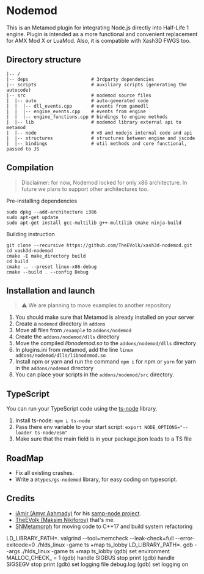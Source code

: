 # Nodemod
This is an Metamod plugin for integrating Node.js directly into Half-Life 1 engine. Plugin is intended as a more functional and convenient replacement for AMX Mod X or LuaMod. Also, it is compatible with Xash3D FWGS too.

## Directory structure
```
|-- /
|-- deps                       # 3rdparty dependencies
|-- scripts                    # auxiliary scripts (generating the autocode)
|-- src                        # nodemod source files
|  |-- auto                    # auto-generated code
|  |  |-- dll_events.cpp       # events from gamedll
|  |  |-- engine_events.cpp    # events from engine
|  |  |-- engine_functions.cpp # bindings to engine methods
|  |-- lib                     # nodemod library external api to metamod
|  |-- node                    # v8 and nodejs internal code and api
|  |-- structures              # structures between engine and jscode
|  |-- bindings                # util methods and core functional, passed to JS
```

## Compilation
> Disclaimer: for now, Nodemod locked for only x86 architecture. In future we plans to support other architectures too.

Pre-installing dependencies
```
sudo dpkg --add-architecture i386
sudo apt-get update
sudo apt-get install gcc-multilib g++-multilib cmake ninja-build
```
  
Building instruction
```
git clone --recursive https://github.com/TheEVolk/xash3d-nodemod.git
cd xash3d-nodemod
cmake -E make_directory build
cd build
cmake .. --preset linux-x86-debug
cmake --build . --config Debug
```

## Installation and launch
> ⚠️ We are planning to move examples to another repository

1. You should make sure that Metamod is already installed on your server
2. Create a `nodemod` directory in `addons`
3. Move all files from `/example` to `addons/nodemod`
4. Create the `addons/nodemod/dlls` directory
5. Move the compiled *libnodemod.so* to the `addons/nodemod/dlls` directory
6. In plugins.ini from metamod, add the line `linux addons/nodemod/dlls/libnodemod.so`
7. Install npm or yarn and run the command `npm i` for npm or `yarn` for yarn in the `addons/nodemod` directory
8. You can place your scripts in the `addons/nodemod/src` directory.

## TypeScript
You can run your TypeScript code using the [ts-node](https://www.npmjs.com/package/ts-node) library.

1. Install ts-node: `npm i ts-node`
2. Pass there env variable to your start script: `export NODE_OPTIONS="--loader ts-node/esm"`
3. Make sure that the main field is in your package.json leads to a TS file

## RoadMap
- Fix all existing crashes.
- Write a `@types/gs-nodemod` library, for easy coding on typescript.

## Credits
- [iAmir (Amyr Aahmady)](https://github.com/AmyrAhmady) for his [samp-node project](https://github.com/AmyrAhmady/samp-node).
- [TheEVolk (Maksim Nikiforov)](https://github.com/theevolk) that's me.
- [SNMetamorph](https://github.com/SNMetamorph) for moving code to C++17 and build system refactoring


LD_LIBRARY_PATH=. valgrind --tool=memcheck --leak-check=full --error-exitcode=0 ./hlds_linux -game ts +map ts_lobby
LD_LIBRARY_PATH=. gdb --args ./hlds_linux -game ts +map ts_lobby
(gdb) set environment MALLOC_CHECK_ = 1
(gdb) handle SIGBUS stop print
(gdb) handle SIGSEGV stop print
(gdb) set logging file debug.log
(gdb) set logging on